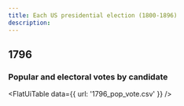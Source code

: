 ```yaml
---
title: Each US presidential election (1800-1896)
description: 
---
```


## 1796

### Popular and electoral votes by candidate

<FlatUiTable
  data={{
    url: '1796_pop_vote.csv'
  }}
 />
